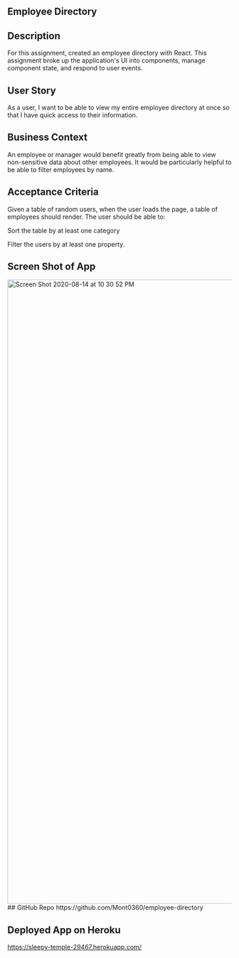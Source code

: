 ## Employee Directory

## Description  
For this assignment, created an employee directory with React. This assignment broke up the application's UI into components, manage component state, and respond to user events.

## User Story

As a user, I want to be able to view my entire employee directory at once so that I have quick access to their information.


## Business Context
An employee or manager would benefit greatly from being able to view non-sensitive data about other employees. It would be particularly helpful to be able to filter employees by name.

## Acceptance Criteria
Given a table of random users, when the user loads the page, a table of employees should render.
The user should be able to:


Sort the table by at least one category


Filter the users by at least one property.

## Screen Shot of App
<img width="1405" alt="Screen Shot 2020-08-14 at 10 30 52 PM" src="https://user-images.githubusercontent.com/61704824/90304466-e572b680-de7d-11ea-87cf-67addd6eada0.png"> 
## GitHub Repo 
https://github.com/Mont0360/employee-directory

## Deployed App on Heroku
https://sleepy-temple-29467.herokuapp.com/
